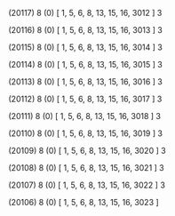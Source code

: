 (20117) 8 (0) [ 1, 5, 6, 8, 13, 15, 16, 3012 ] 3 


(20116) 8 (0) [ 1, 5, 6, 8, 13, 15, 16, 3013 ] 3 


(20115) 8 (0) [ 1, 5, 6, 8, 13, 15, 16, 3014 ] 3 


(20114) 8 (0) [ 1, 5, 6, 8, 13, 15, 16, 3015 ] 3 


(20113) 8 (0) [ 1, 5, 6, 8, 13, 15, 16, 3016 ] 3 


(20112) 8 (0) [ 1, 5, 6, 8, 13, 15, 16, 3017 ] 3 


(20111) 8 (0) [ 1, 5, 6, 8, 13, 15, 16, 3018 ] 3 


(20110) 8 (0) [ 1, 5, 6, 8, 13, 15, 16, 3019 ] 3 


(20109) 8 (0) [ 1, 5, 6, 8, 13, 15, 16, 3020 ] 3 


(20108) 8 (0) [ 1, 5, 6, 8, 13, 15, 16, 3021 ] 3 


(20107) 8 (0) [ 1, 5, 6, 8, 13, 15, 16, 3022 ] 3 


(20106) 8 (0) [ 1, 5, 6, 8, 13, 15, 16, 3023 ]  

